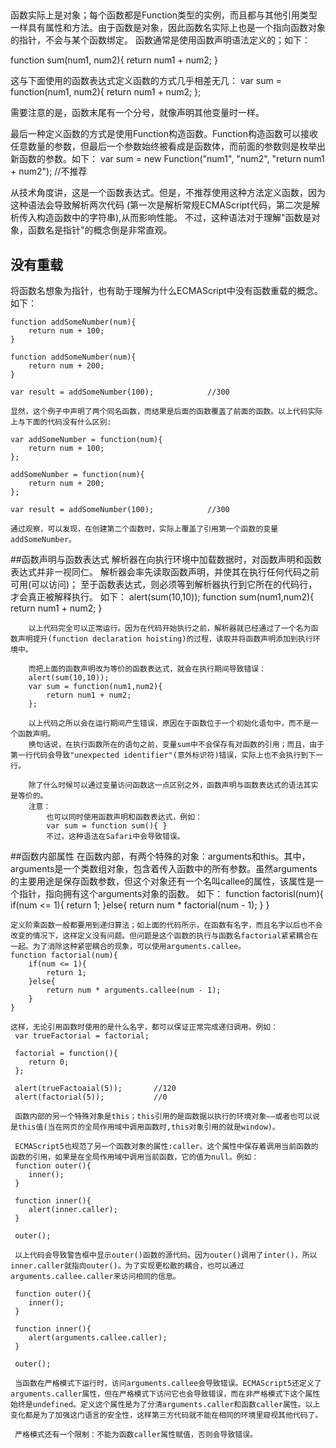 ##
函数实际上是对象；每个函数都是Function类型的实例，而且都与其他引用类型一样具有属性和方法。由于函数是对象，因此函数名实际上也是一个指向函数对象的指针，不会与某个函数绑定。
函数通常是使用函数声明语法定义的；如下：

function sum(num1, num2){
    return num1 + num2;
}

这与下面使用的函数表达式定义函数的方式几乎相差无几：
var sum = function(num1, num2){
    return num1 + num2;
};

需要注意的是，函数末尾有一个分号，就像声明其他变量时一样。

最后一种定义函数的方式是使用Function构造函数。Function构造函数可以接收任意数量的参数，但最后一个参数始终被看成是函数体，而前面的参数则是枚举出新函数的参数。如下：
var sum = new Function("num1", "num2", "return num1 + num2");       //不推荐

从技术角度讲，这是一个函数表达式。但是，不推荐使用这种方法定义函数，因为这种语法会导致解析两次代码
(第一次是解析常规ECMAScript代码，第二次是解析传入构造函数中的字符串),从而影响性能。
不过，这种语法对于理解"函数是对象，函数名是指针"的概念倒是非常直观。

## 没有重载
将函数名想象为指针，也有助于理解为什么ECMAScript中没有函数重载的概念。
如下：

    function addSomeNumber(num){
        return num + 100;
    }

    function addSomeNumber(num){
        return num + 200;
    }

    var result = addSomeNumber(100);            //300

    显然，这个例子中声明了两个同名函数，而结果是后面的函数覆盖了前面的函数。以上代码实际上与下面的代码没有什么区别:

    var addSomeNumber = function(num){
        return num + 100;
    };

    addSomeNumber = function(num){
        return num + 200;
    };

    var result = addSomeNumber(100);            //300

    通过观察，可以发现，在创建第二个函数时，实际上覆盖了引用第一个函数的变量addSomeNumber。

##函数声明与函数表达式
    解析器在向执行环境中加载数据时，对函数声明和函数表达式并非一视同仁。
    解析器会率先读取函数声明，并使其在执行任何代码之前可用(可以访问)；
    至于函数表达式，则必须等到解析器执行到它所在的代码行，才会真正被解释执行。
    如下：
        alert(sum(10,10));
        function sum(num1,num2){
            return num1 + num2;
        }

        以上代码完全可以正常运行。因为在代码开始执行之前，解析器就已经通过了一个名为函数声明提升(function declaration hoisting)的过程，读取并将函数声明添加到执行环境中。

        而把上面的函数声明改为等价的函数表达式，就会在执行期间导致错误：
        alert(sum(10,10));
        var sum = function(num1,num2){
            return num1 + num2;
        };

        以上代码之所以会在运行期间产生错误，原因在于函数位于一个初始化语句中，而不是一个函数声明。
        换句话说，在执行函数所在的语句之前，变量sum中不会保存有对函数的引用；而且，由于第一行代码会导致"unexpected identifier"(意外标识符)错误，实际上也不会执行到下一行。

        除了什么时候可以通过变量访问函数这一点区别之外，函数声明与函数表达式的语法其实是等价的。
        注意：
            也可以同时使用函数声明和函数表达式，例如：
            var sum = function sum(){ }
            不过，这种语法在Safari中会导致错误。

##函数内部属性
    在函数内部，有两个特殊的对象：arguments和this。其中，arguments是一个类数组对象，包含着传入函数中的所有参数。虽然arguments的主要用途是保存函数参数，但这个对象还有一个名叫callee的属性，该属性是一个指针，指向拥有这个arguments对象的函数。
    如下：
    function factorisl(num){
        if(num <= 1){
            return 1;
        }else{
            return num * factorial(num - 1);
        }
    }

    定义阶乘函数一般都要用到递归算法；如上面的代码所示，在函数有名字，而且名字以后也不会改变的情况下，这样定义没有问题。但问题是这个函数的执行与函数名factorial紧紧耦合在一起。为了消除这种紧密耦合的现象，可以使用arguments.callee。
    function factorial(num){
        if(num <= 1){
            return 1;
        }else{
            return num * arguments.callee(num - 1);
        }
    }

    这样，无论引用函数时使用的是什么名字，都可以保证正常完成递归调用。例如：
     var trueFactorial = factorial;

     factorial = function(){
        return 0;
     };

     alert(trueFactoaial(5));       //120
     alert(factorial(5));           //0

     函数内部的另一个特殊对象是this；this引用的是函数据以执行的环境对象——或者也可以说是this值(当在网页的全局作用域中调用函数时,this对象引用的就是window)。

     ECMAScript5也规范了另一个函数对象的属性:caller。这个属性中保存着调用当前函数的函数的引用，如果是在全局作用域中调用当前函数，它的值为null。例如：
     function outer(){
        inner();
     }

     function inner(){
        alert(inner.caller);
     }

     outer();

     以上代码会导致警告框中显示outer()函数的源代码。因为outer()调用了inter()，所以inner.caller就指向outer()。为了实现更松散的耦合，也可以通过arguments.callee.caller来访问相同的信息。

     function outer(){
        inner();
     }

     function inner(){
        alert(arguments.callee.caller);
     }

     outer();

     当函数在严格模式下运行时，访问arguments.callee会导致错误。ECMAScript5还定义了arguments.caller属性，但在严格模式下访问它也会导致错误，而在非严格模式下这个属性始终是undefined。定义这个属性是为了分清arguments.caller和函数caller属性。以上变化都是为了加强这门语言的安全性，这样第三方代码就不能在相同的环境里窥视其他代码了。

     严格模式还有一个限制：不能为函数caller属性赋值，否则会导致错误。

     